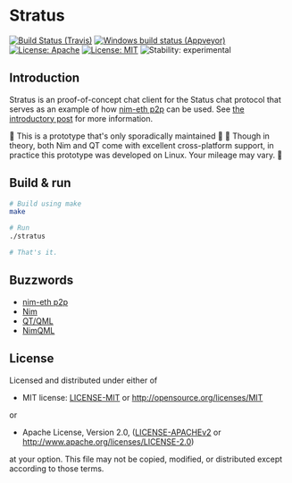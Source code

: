 # Stratus

[![Build Status (Travis)](https://img.shields.io/travis/status-im/nim-stratus/master.svg?label=Linux%20/%20macOS "Linux/macOS build status (Travis)")](https://travis-ci.org/status-im/nim-stratus)
[![Windows build status (Appveyor)](https://img.shields.io/appveyor/ci/nimbus/nim-stratus/master.svg?label=Windows "Windows build status (Appveyor)")](https://ci.appveyor.com/project/nimbus/nim-stratus)
[![License: Apache](https://img.shields.io/badge/License-Apache%202.0-blue.svg)](https://opensource.org/licenses/Apache-2.0)
[![License: MIT](https://img.shields.io/badge/License-MIT-blue.svg)](https://opensource.org/licenses/MIT)
![Stability: experimental](https://img.shields.io/badge/stability-experimental-orange.svg)

## Introduction

Stratus is an proof-of-concept chat client for the Status chat protocol that serves as an example of how [nim-eth p2p](https://github.com/status-im/nim-eth/blob/master/doc/p2p.md) can be used. See [the introductory post](https://discuss.status.im/t/hello-stratus-toying-around-with-nimbus-and-qml/905) for more information.

:construction: This is a prototype that's only sporadically maintained :construction:
:construction: Though in theory, both Nim and QT come with excellent cross-platform support, in practice this prototype was developed on Linux. Your mileage may vary. :construction:

## Build & run

``` bash
# Build using make
make

# Run
./stratus

# That's it.
```

## Buzzwords

* [nim-eth p2p](https://github.com/status-im/nim-eth/blob/master/doc/p2p.md)
* [Nim](https://nim-lang.org/)
* [QT/QML](http://doc.qt.io/qt-5/qmlapplications.html)
* [NimQML](https://github.com/filcuc/nimqml/)

## License

Licensed and distributed under either of

* MIT license: [LICENSE-MIT](LICENSE-MIT) or http://opensource.org/licenses/MIT

or

* Apache License, Version 2.0, ([LICENSE-APACHEv2](LICENSE-APACHEv2) or http://www.apache.org/licenses/LICENSE-2.0)

at your option. This file may not be copied, modified, or distributed except according to those terms.
